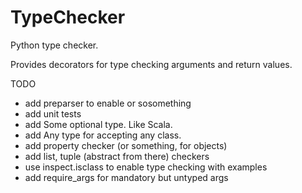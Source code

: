 TypeChecker
=======

Python type checker.

Provides decorators for type checking arguments and return values.

TODO
- add preparser to enable or sosomething
- add unit tests
- add Some optional type. Like Scala.
- add Any type for accepting any class.
- add property checker (or something, for objects)
- add list, tuple (abstract from there) checkers
- use inspect.isclass to enable type checking with examples
- add require_args for mandatory but untyped args
